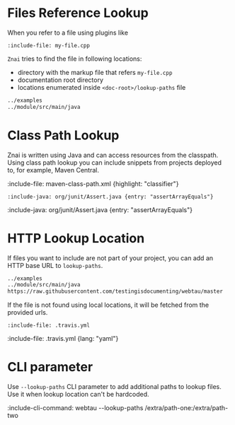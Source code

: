 # Files Reference Lookup

When you refer to a file using plugins like

 `:include-file: my-file.cpp` 
 
 `Znai` tries to find the file in following locations:

* directory with the markup file that refers `my-file.cpp`
* documentation root directory
* locations enumerated inside `<doc-root>/lookup-paths` file

```txt {title: "lookup-paths"}
../examples
../module/src/main/java
```

# Class Path Lookup

Znai is written using Java and can access resources from the classpath. 
Using class path lookup you can include snippets from projects deployed to, for example, Maven Central.

:include-file: maven-class-path.xml {highlight: "classifier"}

    :include-java: org/junit/Assert.java {entry: "assertArrayEquals"}

:include-java: org/junit/Assert.java {entry: "assertArrayEquals"}

# HTTP Lookup Location

If files you want to include are not part of your project, you can add an HTTP base URL to `lookup-paths`.

```txt {title: "lookup-paths"}
../examples
../module/src/main/java
https://raw.githubusercontent.com/testingisdocumenting/webtau/master
```

If the file is not found using local locations, it will be fetched from the provided urls.

    :include-file: .travis.yml
 
:include-file: .travis.yml {lang: "yaml"}

# CLI parameter

Use `--lookup-paths` CLI parameter to add additional paths to lookup files. Use it when lookup location 
can't be hardcoded.

:include-cli-command: webtau --lookup-paths /extra/path-one:/extra/path-two 


